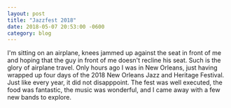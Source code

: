 ```yaml
---
layout: post
title: "Jazzfest 2018"
date: 2018-05-07 20:53:00 -0600
category: blog
---
```

I'm sitting on an airplane, knees jammed up against the seat in front of me and hoping that the guy in front of me doesn't recline his seat.  Such is the glory of airplane travel.  Only hours ago I was in New Orleans, just having wrapped up four days of the 2018 New Orleans Jazz and Heritage Festival.  Just like every year, it did not disapppoint.  The fest was well executed, the food was fantastic, the music was wonderful, and I came away with a few new bands to explore.  
